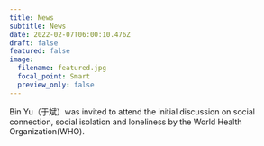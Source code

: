 ```yaml
---
title: News
subtitle: News
date: 2022-02-07T06:00:10.476Z
draft: false
featured: false
image:
  filename: featured.jpg
  focal_point: Smart
  preview_only: false
---
```

Bin Yu（于斌）was invited to attend the initial discussion on social connection, social isolation and loneliness by the World Health Organization(WHO).